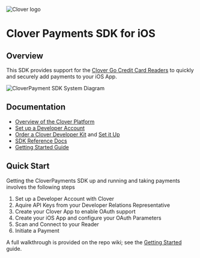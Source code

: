 ![Clover logo](https://www.clover.com/assets/images/public-site/press/clover_primary_gray_rgb.png)

# Clover Payments SDK for iOS

## Overview ##

This SDK provides support for the [Clover Go Credit Card Readers](https://www.clover.com/go) to quickly and securely add payments to your iOS App.

![CloverPayment SDK System Diagram](https://github.com/clover/clover-ios-payment-sdk/assets/30807434/fc6c1bdd-6854-4765-ad2f-2edf489513d0)

## Documentation ##

- [Overview of the Clover Platform](https://docs.clover.com/docs/clover-architecture)
- [Set up a Developer Account](https://sandbox.dev.clover.com/developer-home/create-account)
- [Order a Clover Developer Kit](https://cloverdevkit.com/) and [Set it Up](https://www.clover.com/en-US/help/set-up-hardware)
- [SDK Reference Docs](https://docs.clover.com/docs/clover-go-sdk-contents)
- [Getting Started Guide](https://github.com/clover/clover-ios-payment-sdk/wiki/Getting-Started)

## Quick Start ##

Getting the CloverPayments SDK up and running and taking payments involves the following steps

1. Set up a Developer Account with Clover
1. Aquire API Keys from your Developer Relations Representative
1. Create your Clover App to enable OAuth support
1. Create your iOS App and configure your OAuth Parameters
1. Scan and Connect to your Reader
1. Initiate a Payment

A full walkthrough is provided on the repo wiki; see the [Getting Started](https://github.com/clover/clover-ios-payment-sdk/wiki/Getting-Started) guide.
